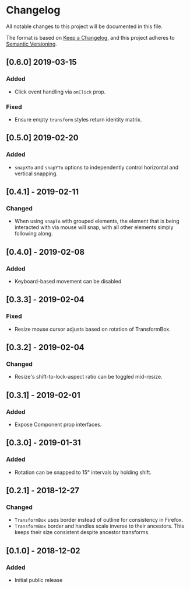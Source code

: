 # Changelog

All notable changes to this project will be documented in this file.

The format is based on [Keep a Changelog](https://keepachangelog.com/en/1.0.0/),
and this project adheres to [Semantic Versioning](https://semver.org/spec/v2.0.0.html).

## [0.6.0] 2019-03-15
### Added
- Click event handling via `onClick` prop.

### Fixed
- Ensure empty `transform` styles return identity matrix.

## [0.5.0] 2019-02-20
### Added
- `snapXTo` and `snapYTo` options to independently control
  horizontal and vertical snapping.

## [0.4.1] - 2019-02-11
### Changed
- When using `snapTo` with grouped elements, the element that is being
  interacted with via mouse will snap, with all other elements simply
  following along.

## [0.4.0] - 2019-02-08
### Added
- Keyboard-based movement can be disabled

## [0.3.3] - 2019-02-04
### Fixed
- Resize mouse cursor adjusts based on rotation of TransformBox.

## [0.3.2] - 2019-02-04
### Changed
- Resize's shift-to-lock-aspect ratio can be toggled mid-resize.

## [0.3.1] - 2019-02-01
### Added
- Expose Component prop interfaces.

## [0.3.0] - 2019-01-31
### Added
- Rotation can be snapped to 15° intervals by holding shift.

## [0.2.1] - 2018-12-27
### Changed
- `TransformBox` uses border instead of outline for consistency in Firefox.
- `TransformBox` border and handles scale inverse to their ancestors.
  This keeps their size consistent despite ancestor transforms.

## [0.1.0] - 2018-12-02
### Added
- Initial public release


